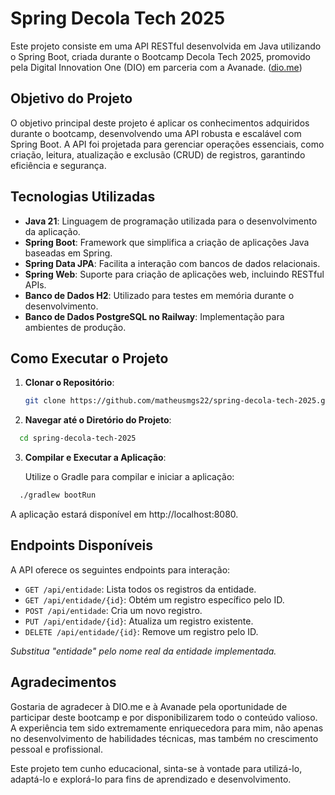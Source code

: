 # Spring Decola Tech 2025

Este projeto consiste em uma API RESTful desenvolvida em Java utilizando o Spring Boot, criada durante o Bootcamp Decola Tech 2025, promovido pela Digital Innovation One (DIO) em parceria com a Avanade. ([dio.me](https://www.dio.me/))

## Objetivo do Projeto

O objetivo principal deste projeto é aplicar os conhecimentos adquiridos durante o bootcamp, desenvolvendo uma API robusta e escalável com Spring Boot. A API foi projetada para gerenciar operações essenciais, como criação, leitura, atualização e exclusão (CRUD) de registros, garantindo eficiência e segurança.

## Tecnologias Utilizadas

- **Java 21**: Linguagem de programação utilizada para o desenvolvimento da aplicação.
- **Spring Boot**: Framework que simplifica a criação de aplicações Java baseadas em Spring.
- **Spring Data JPA**: Facilita a interação com bancos de dados relacionais.
- **Spring Web**: Suporte para criação de aplicações web, incluindo RESTful APIs.
- **Banco de Dados H2**: Utilizado para testes em memória durante o desenvolvimento.
- **Banco de Dados PostgreSQL no Railway**: Implementação para ambientes de produção.

## Como Executar o Projeto

1. **Clonar o Repositório**:

   ```bash
   git clone https://github.com/matheusmgs22/spring-decola-tech-2025.git
   ```

2. **Navegar até o Diretório do Projeto**:

  ```bash
    cd spring-decola-tech-2025
  ```
3. **Compilar e Executar a Aplicação**:

    Utilize o Gradle para compilar e iniciar a aplicação:
  ```bash
    ./gradlew bootRun
  ```
A aplicação estará disponível em http://localhost:8080.


## Endpoints Disponíveis

A API oferece os seguintes endpoints para interação:

- `GET /api/entidade`: Lista todos os registros da entidade.
- `GET /api/entidade/{id}`: Obtém um registro específico pelo ID.
- `POST /api/entidade`: Cria um novo registro.
- `PUT /api/entidade/{id}`: Atualiza um registro existente.
- `DELETE /api/entidade/{id}`: Remove um registro pelo ID.

*Substitua "entidade" pelo nome real da entidade implementada.*

## Agradecimentos

Gostaria de agradecer à DIO.me e à Avanade pela oportunidade de participar deste bootcamp e por disponibilizarem todo o conteúdo valioso. A experiência tem sido extremamente enriquecedora para mim, não apenas no desenvolvimento de habilidades técnicas, mas também no crescimento pessoal e profissional.

Este projeto tem cunho educacional, sinta-se à vontade para utilizá-lo, adaptá-lo e explorá-lo para fins de aprendizado e desenvolvimento.



